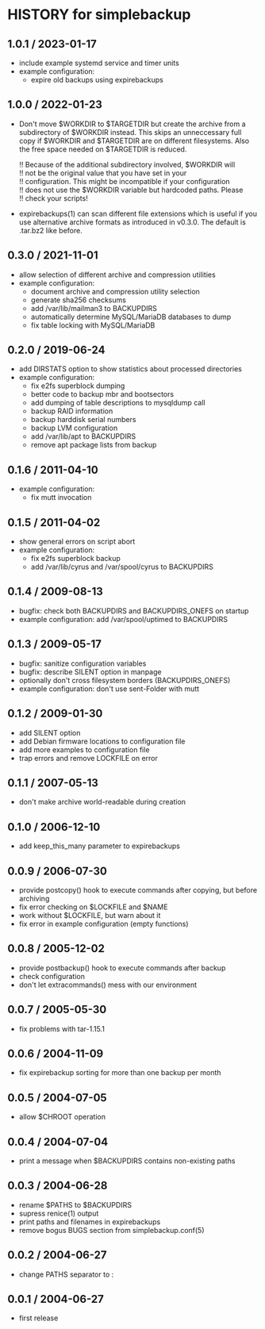 # HISTORY for simplebackup

## 1.0.1 / 2023-01-17

* include example systemd service and timer units
* example configuration:
  * expire old backups using expirebackups

## 1.0.0 / 2022-01-23

* Don't move $WORKDIR to $TARGETDIR but create the archive from a
  subdirectory of $WORKDIR instead.  This skips an unneccessary
  full copy if $WORKDIR and $TARGETDIR are on different filesystems.
  Also the free space needed on $TARGETDIR is reduced.

  !! Because of the additional subdirectory involved, $WORKDIR will  
  !! not be the original value that you have set in your  
  !! configuration.  This might be incompatible if your configuration  
  !! does not use the $WORKDIR variable but hardcoded paths.  Please  
  !! check your scripts!

* expirebackups(1) can scan different file extensions which is useful
  if you use alternative archive formats as introduced in v0.3.0.
  The default is .tar.bz2 like before.

## 0.3.0 / 2021-11-01

* allow selection of different archive and compression utilities
* example configuration:
  * document archive and compression utility selection
  * generate sha256 checksums
  * add /var/lib/mailman3 to BACKUPDIRS
  * automatically determine MySQL/MariaDB databases to dump
  * fix table locking with MySQL/MariaDB

## 0.2.0 / 2019-06-24

* add DIRSTATS option to show statistics about processed directories
* example configuration:
  * fix e2fs superblock dumping
  * better code to backup mbr and bootsectors
  * add dumping of table descriptions to mysqldump call
  * backup RAID information
  * backup harddisk serial numbers
  * backup LVM configuration
  * add /var/lib/apt to BACKUPDIRS
  * remove apt package lists from backup

## 0.1.6 / 2011-04-10

* example configuration:
  * fix mutt invocation

## 0.1.5 / 2011-04-02

* show general errors on script abort
* example configuration:
  * fix e2fs superblock backup
  * add /var/lib/cyrus and /var/spool/cyrus to BACKUPDIRS

## 0.1.4 / 2009-08-13

* bugfix: check both BACKUPDIRS and BACKUPDIRS_ONEFS on startup
* example configuration: add /var/spool/uptimed to BACKUPDIRS

## 0.1.3 / 2009-05-17

* bugfix: sanitize configuration variables
* bugfix: describe SILENT option in manpage
* optionally don't cross filesystem borders (BACKUPDIRS_ONEFS)
* example configuration: don't use sent-Folder with mutt

## 0.1.2 / 2009-01-30

* add SILENT option
* add Debian firmware locations to configuration file
* add more examples to configuration file
* trap errors and remove LOCKFILE on error

## 0.1.1 / 2007-05-13

* don't make archive world-readable during creation

## 0.1.0 / 2006-12-10

* add keep_this_many parameter to expirebackups

## 0.0.9 / 2006-07-30

* provide postcopy() hook to execute commands after copying, but
  before archiving
* fix error checking on $LOCKFILE and $NAME
* work without $LOCKFILE, but warn about it
* fix error in example configuration (empty functions)

## 0.0.8 / 2005-12-02

* provide postbackup() hook to execute commands after backup
* check configuration
* don't let extracommands() mess with our environment

## 0.0.7 / 2005-05-30

* fix problems with tar-1.15.1

## 0.0.6 / 2004-11-09

* fix expirebackup sorting for more than one backup per month

## 0.0.5 / 2004-07-05

* allow $CHROOT operation

## 0.0.4 / 2004-07-04

* print a message when $BACKUPDIRS contains non-existing paths

## 0.0.3 / 2004-06-28

* rename $PATHS to $BACKUPDIRS
* supress renice(1) output
* print paths and filenames in expirebackups
* remove bogus BUGS section from simplebackup.conf(5)

## 0.0.2 / 2004-06-27

* change PATHS separator to :

## 0.0.1 / 2004-06-27

* first release
